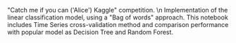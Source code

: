 "Catch me if you can ('Alice') Kaggle" competition. \n
Implementation of the linear classification model, using a "Bag of words" approach.
This notebook includes Time Series cross-validation method and comparison performance with popular model as Decision Tree and Random Forest.
